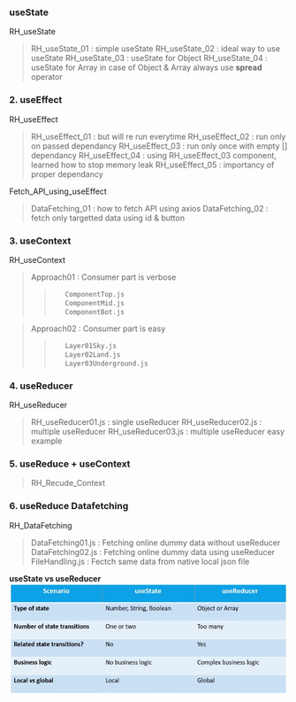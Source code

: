 ### useState
RH_useState
>    RH_useState_01  : simple useState
>    RH_useState_02  : ideal way to use useState
>    RH_useState_03  : useState for Object
>    RH_useState_04  : useState for Array
in case of Object & Array always use **spread** operator

### 2. useEffect
RH_useEffect
>    RH_useEffect_01 : but will re run everytime
>    RH_useEffect_02 : run only on passed dependancy
>    RH_useEffect_03 : run only once with empty [] dependancy
>    RH_useEffect_04 : using RH_useEffect_03 component, learned how to stop memory leak
>    RH_useEffect_05 : importancy of proper dependancy

Fetch_API_using_useEffect
>    DataFetching_01     : how to fetch API using axios
>    DataFetching_02     : fetch only targetted data using id & button

### 3. useContext
RH_useContext
>    Approach01  : Consumer part is verbose
>>        ComponentTop.js
>>        ComponentMid.js
>>        ComponentBot.js

>    Approach02  : Consumer part is easy
>>        Layer01Sky.js
>>        Layer02Land.js
>>        Layer03Underground.js

### 4. useReducer
RH_useReducer
>    RH_useReducer01.js  : single useReducer
>    RH_useReducer02.js  : multiple useReducer
>    RH_useReducer03.js  : multiple useReducer easy example

### 5. useReduce + useContext
>   RH_Recude_Context

### 6. useReduce Datafetching
RH_DataFetching
>    DataFetching01.js   : Fetching online dummy data without useReducer
>    DataFetching02.js   : Fetching online dummy data using useReducer
>    FileHandling.js     : Fectch same data from native local json file

**useState vs useReducer**
![useState vs useReducer](./Images/useState%20vs%20useReducer.png)